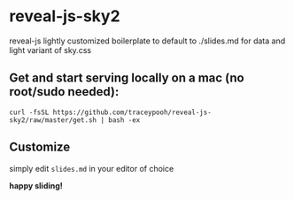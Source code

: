 # reveal-js-sky2
reveal-js lightly customized boilerplate to default to ./slides.md for data and light variant of sky.css


## Get and start serving locally on a mac (no root/sudo needed):
`curl -fsSL https://github.com/traceypooh/reveal-js-sky2/raw/master/get.sh | bash -ex`

## Customize
simply edit `slides.md` in your editor of choice


**happy sliding!**

